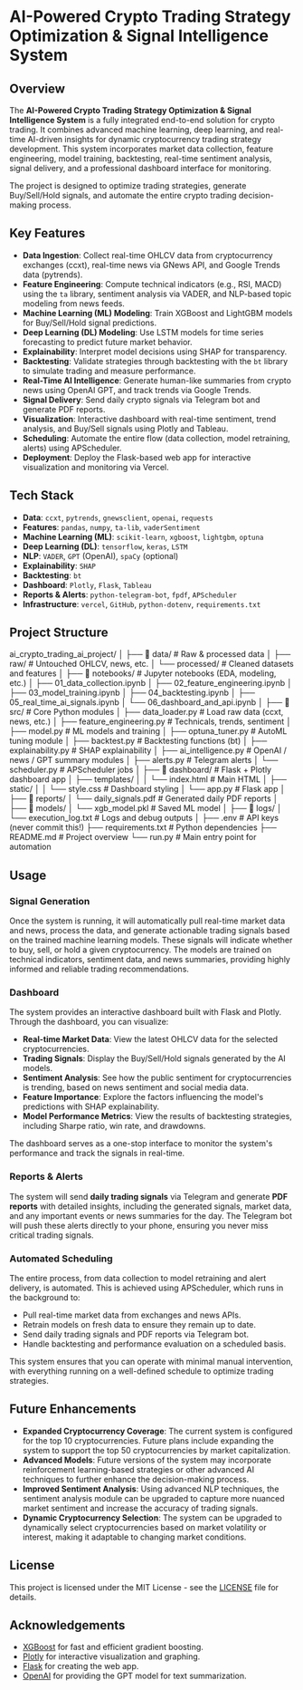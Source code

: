 # AI-Powered Crypto Trading Strategy Optimization & Signal Intelligence System

## Overview

The **AI-Powered Crypto Trading Strategy Optimization & Signal Intelligence System** is a fully integrated end-to-end solution for crypto trading. It combines advanced machine learning, deep learning, and real-time AI-driven insights for dynamic cryptocurrency trading strategy development. This system incorporates market data collection, feature engineering, model training, backtesting, real-time sentiment analysis, signal delivery, and a professional dashboard interface for monitoring.

The project is designed to optimize trading strategies, generate Buy/Sell/Hold signals, and automate the entire crypto trading decision-making process.

## Key Features

- **Data Ingestion**: Collect real-time OHLCV data from cryptocurrency exchanges (ccxt), real-time news via GNews API, and Google Trends data (pytrends).
- **Feature Engineering**: Compute technical indicators (e.g., RSI, MACD) using the `ta` library, sentiment analysis via VADER, and NLP-based topic modeling from news feeds.
- **Machine Learning (ML) Modeling**: Train XGBoost and LightGBM models for Buy/Sell/Hold signal predictions.
- **Deep Learning (DL) Modeling**: Use LSTM models for time series forecasting to predict future market behavior.
- **Explainability**: Interpret model decisions using SHAP for transparency.
- **Backtesting**: Validate strategies through backtesting with the `bt` library to simulate trading and measure performance.
- **Real-Time AI Intelligence**: Generate human-like summaries from crypto news using OpenAI GPT, and track trends via Google Trends.
- **Signal Delivery**: Send daily crypto signals via Telegram bot and generate PDF reports.
- **Visualization**: Interactive dashboard with real-time sentiment, trend analysis, and Buy/Sell signals using Plotly and Tableau.
- **Scheduling**: Automate the entire flow (data collection, model retraining, alerts) using APScheduler.
- **Deployment**: Deploy the Flask-based web app for interactive visualization and monitoring via Vercel.

## Tech Stack

- **Data**: `ccxt`, `pytrends`, `gnewsclient`, `openai`, `requests`
- **Features**: `pandas`, `numpy`, `ta-lib`, `vaderSentiment`
- **Machine Learning (ML)**: `scikit-learn`, `xgboost`, `lightgbm`, `optuna`
- **Deep Learning (DL)**: `tensorflow`, `keras`, `LSTM`
- **NLP**: `VADER`, `GPT` (OpenAI), `spaCy` (optional)
- **Explainability**: `SHAP`
- **Backtesting**: `bt`
- **Dashboard**: `Plotly`, `Flask`, `Tableau`
- **Reports & Alerts**: `python-telegram-bot`, `fpdf`, `APScheduler`
- **Infrastructure**: `vercel`, `GitHub`, `python-dotenv`, `requirements.txt`

## Project Structure

ai_crypto_trading_ai_project/ │ ├── 📁 data/ # Raw & processed data │ ├── raw/ # Untouched OHLCV, news, etc. │ └── processed/ # Cleaned datasets and features │ ├── 📁 notebooks/ # Jupyter notebooks (EDA, modeling, etc.) │ ├── 01_data_collection.ipynb │ ├── 02_feature_engineering.ipynb │ ├── 03_model_training.ipynb │ ├── 04_backtesting.ipynb │ ├── 05_real_time_ai_signals.ipynb │ └── 06_dashboard_and_api.ipynb │ ├── 📁 src/ # Core Python modules │ ├── data_loader.py # Load raw data (ccxt, news, etc.) │ ├── feature_engineering.py # Technicals, trends, sentiment │ ├── model.py # ML models and training │ ├── optuna_tuner.py # AutoML tuning module │ ├── backtest.py # Backtesting functions (bt) │ ├── explainability.py # SHAP explainability │ ├── ai_intelligence.py # OpenAI / news / GPT summary modules │ ├── alerts.py # Telegram alerts │ └── scheduler.py # APScheduler jobs │ ├── 📁 dashboard/ # Flask + Plotly dashboard app │ ├── templates/ │ │ └── index.html # Main HTML │ ├── static/ │ │ └── style.css # Dashboard styling │ └── app.py # Flask app │ ├── 📁 reports/ │ └── daily_signals.pdf # Generated daily PDF reports │ ├── 📁 models/ │ └── xgb_model.pkl # Saved ML model │ ├── 📁 logs/ │ └── execution_log.txt # Logs and debug outputs │ ├── .env # API keys (never commit this!) ├── requirements.txt # Python dependencies ├── README.md # Project overview └── run.py # Main entry point for automation


## Usage

### Signal Generation
Once the system is running, it will automatically pull real-time market data and news, process the data, and generate actionable trading signals based on the trained machine learning models. These signals will indicate whether to buy, sell, or hold a given cryptocurrency. The models are trained on technical indicators, sentiment data, and news summaries, providing highly informed and reliable trading recommendations.

### Dashboard
The system provides an interactive dashboard built with Flask and Plotly. Through the dashboard, you can visualize:

- **Real-time Market Data**: View the latest OHLCV data for the selected cryptocurrencies.
- **Trading Signals**: Display the Buy/Sell/Hold signals generated by the AI models.
- **Sentiment Analysis**: See how the public sentiment for cryptocurrencies is trending, based on news sentiment and social media data.
- **Feature Importance**: Explore the factors influencing the model's predictions with SHAP explainability.
- **Model Performance Metrics**: View the results of backtesting strategies, including Sharpe ratio, win rate, and drawdowns.

The dashboard serves as a one-stop interface to monitor the system's performance and track the signals in real-time.

### Reports & Alerts
The system will send **daily trading signals** via Telegram and generate **PDF reports** with detailed insights, including the generated signals, market data, and any important events or news summaries for the day. The Telegram bot will push these alerts directly to your phone, ensuring you never miss critical trading signals.

### Automated Scheduling
The entire process, from data collection to model retraining and alert delivery, is automated. This is achieved using APScheduler, which runs in the background to:

- Pull real-time market data from exchanges and news APIs.
- Retrain models on fresh data to ensure they remain up to date.
- Send daily trading signals and PDF reports via Telegram bot.
- Handle backtesting and performance evaluation on a scheduled basis.

This system ensures that you can operate with minimal manual intervention, with everything running on a well-defined schedule to optimize trading strategies.

## Future Enhancements

- **Expanded Cryptocurrency Coverage**: The current system is configured for the top 10 cryptocurrencies. Future plans include expanding the system to support the top 50 cryptocurrencies by market capitalization.
- **Advanced Models**: Future versions of the system may incorporate reinforcement learning-based strategies or other advanced AI techniques to further enhance the decision-making process.
- **Improved Sentiment Analysis**: Using advanced NLP techniques, the sentiment analysis module can be upgraded to capture more nuanced market sentiment and increase the accuracy of trading signals.
- **Dynamic Cryptocurrency Selection**: The system can be upgraded to dynamically select cryptocurrencies based on market volatility or interest, making it adaptable to changing market conditions.

## License

This project is licensed under the MIT License - see the [LICENSE](LICENSE) file for details.

## Acknowledgements

- [XGBoost](https://xgboost.ai/) for fast and efficient gradient boosting.
- [Plotly](https://plotly.com/) for interactive visualization and graphing.
- [Flask](https://flask.palletsprojects.com/en/2.0.x/) for creating the web app.
- [OpenAI](https://openai.com/) for providing the GPT model for text summarization.
